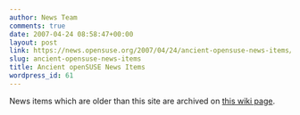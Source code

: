 ```yaml
---
author: News Team
comments: true
date: 2007-04-24 08:58:47+00:00
layout: post
link: https://news.opensuse.org/2007/04/24/ancient-opensuse-news-items/
slug: ancient-opensuse-news-items
title: Ancient openSUSE News Items
wordpress_id: 61
---
```


News items which are older than this site are archived on [this wiki page](//en.opensuse.org/OpenSUSE_News/Old).
